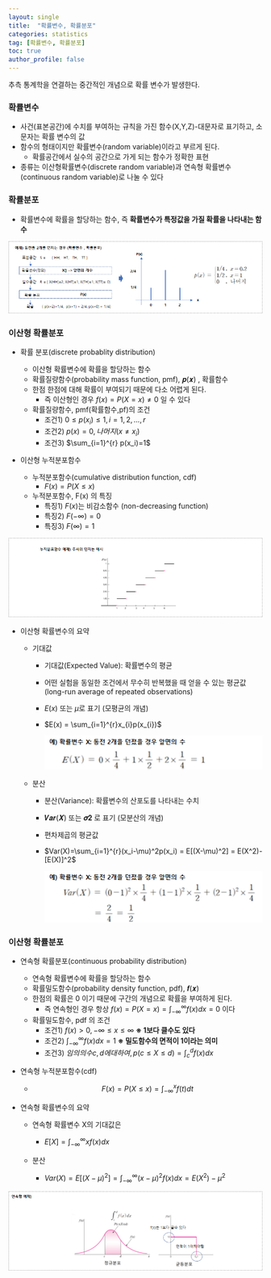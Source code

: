 ```yaml
---
layout: single
title:  "확률변수, 확률분포"
categories: statistics
tag: [확률변수, 확률분포]
toc: true
author_profile: false
---
```


추측 통계학을 연결하는 중간적인 개념으로 확률 변수가 발생한다.

### 확률변수

* 사건(표본공간)에 수치를 부여하는 규칙을 가진 함수(X,Y,Z)-대문자로 표기하고, 소문자는 확률 변수의 값
* 함수의 형태이지만 확률변수(random variable)이라고 부르게 된다.
  * 확률공간에서 실수의 공간으로 가게 되는 함수가 정확한 표현
* 종류는 이산형확률변수(discrete random variable)과 연속형 확률변수(continuous random variable)로 나눌 수 있다

### 확률분포

* 확률변수에 확률을 할당하는 함수, 즉 **확률변수가 특정값을 가질 확률을 나타내는 함수**
  
<center><img src="../../images/2022-03-15-variable/pic-1.png" /></center>


### 이산형 확률분포

* 확률 분포(discrete probablity distribution)
  * 이산형 확률변수에 확률을 할당하는 함수
  * 확률질량함수(probability mass function, pmf), 𝒑(𝒙) , 확률함수
  * 한점 한점에 대해 확률이 부여되기 때문에 다소 어렵게 된다.
    * 즉 이산형인 경우 $f(x) = P(X=x) \neq 0$ 일 수 있다
  * 확률질량함수, pmf(확률함수,pf)의 조건
    * 조건1)  $0 \le p(x_i) \le 1 , i = 1,2,...,r$
    * 조건2)  $p(x) = 0 , 나머지 (x \neq x_i)$
    * 조건3)  $\sum_{i=1}^{r} p(x_i)=1$

* 이산형 누적분포함수

  * 누적분포함수(cumulative distribution function, cdf)
    * $F(x) = P(X \le x)$
  * 누적분포함수, F(x) 의 특징
    * 특징1) $F(x)$는 비감소함수 (non-decreasing function)
    * 특징2) $F(-∞)=0$
    * 특징3) $F(∞)=1$
  
<center><img src="../../images/2022-03-15-variable/pic-3.png" /></center>


* 이산형 확률변수의 요약

  * 기대값
    * 기대값(Expected Value): 확률변수의 평균
    * 어떤 실험을 동일한 조건에서 무수히 반복했을 때 얻을 수 있는 평균값(long-run average of repeated observations)
    * $E(x)$ 또는 $\mu$로 표기 (모평균의 개념)
    * $E(x) = \sum_{i=1}^{r}x_{i}p(x_{i})$
    
      <img src="../../images/2022-03-15-variable/pic-4.png" />

  * 분산
    * 분산(Variance): 확률변수의 산포도를 나타내는 수치
    * 𝑽𝒂𝒓(𝑿) 또는 𝝈𝟐 로 표기 (모분산의 개념)
    * 편차제곱의 평균값
    * $Var(X)=\sum_{i=1}^{r}(x_i-\mu)^2p(x_i) = E[(X-\mu)^2] = E(X^2)-[E(X)]^2$

      <img src="../../images/2022-03-15-variable/pic-5.png" />



### 이산형 확률분포


* 연속형 확률분포(continuous probability distribution)
  * 연속형 확률변수에 확률을 할당하는 함수
  * 확률밀도함수(probability density function, pdf), 𝒇(𝒙)
  * 한점의 확률은 0 이기 때문에 구간의 개념으로 확률을 부여하게 된다.
    * 즉 연속형인 경우 항상  $f(x) = P(X=x) = \int_{-∞}^{∞}f(x)dx = 0$ 이다
  * 확률밀도함수, pdf 의 조건
    * 조건1)  $f(x) \gt 0, -∞ \le x \le ∞$ **※ 1보다 클수도 있다**
    * 조건2)  $\int_{-∞}^{∞}f(x)dx = 1$ **※ 밀도함수의 면적이 1이라는 의미**
    * 조건3)  $임의의수 c,d에 대하여, p(c \le X \le d)=\int_{c}^{d}f(x)dx$
    
* 연속형 누적분포함수(cdf) 
    * $$ F(x) =P(X \le x) = \int_{-∞}^{x}f(t)dt $$

* 연속형 확률변수의 요약
  
  * 연속형 확률변수 X의 기대값은
    * $E[X] = \int_{-∞}^{∞}xf(x)dx$
  
  * 분산
    * $Var(X)=E[(X-\mu)^2] =  \int_{-∞}^{∞}(x-\mu)^{2}f(x)dx = E(X^2)-\mu^2$


<center><img src="../../images/2022-03-15-variable/pic-2.png" /></center>

